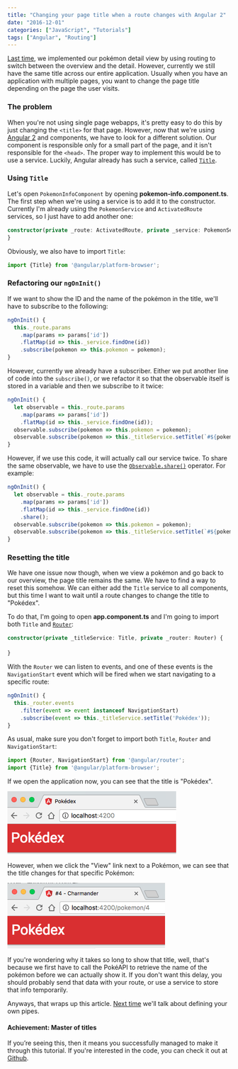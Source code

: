 ```yaml
---
title: "Changing your page title when a route changes with Angular 2"
date: "2016-12-01"
categories: ["JavaScript", "Tutorials"]
tags: ["Angular", "Routing"]
---
```


[Last time](/routing-angular-2/), we implemented our pokémon detail view by using routing to switch between the overview and the detail. However, currently we still have the same title across our entire application. Usually when you have an application with multiple pages, you want to change the page title depending on the page the user visits.

### The problem

When you're not using single page webapps, it's pretty easy to do this by just changing the `<title>` for that page. However, now that we're using [Angular 2](http://angular.io) and components, we have to look for a different solution. Our component is responsible only for a small part of the page, and it isn't responsible for the `<head>`. The proper way to implement this would be to use a service. Luckily, Angular already has such a service, called [`Title`](https://angular.io/docs/ts/latest/api/platform-browser/index/Title-class.html).

### Using `Title`

Let's open `PokemonInfoComponent` by opening **pokemon-info.component.ts**. The first step when we're using a service is to add it to the constructor. Currently I'm already using the `PokemonService` and `ActivatedRoute` services, so I just have to add another one:

```typescript
constructor(private _route: ActivatedRoute, private _service: PokemonService, private _titleService: Title) {
}
```

Obviously, we also have to import `Title`:

```typescript
import {Title} from '@angular/platform-browser';
```

### Refactoring our `ngOnInit()`

If we want to show the ID and the name of the pokémon in the title, we'll have to subscribe to the following:

```typescript
ngOnInit() {
  this._route.params
    .map(params => params['id'])
    .flatMap(id => this._service.findOne(id))
    .subscribe(pokemon => this.pokemon = pokemon);
}
```

However, currently we already have a subscriber. Either we put another line of code into the `subscribe()`, or we refactor it so that the observable itself is stored in a variable and then we subscribe to it twice:

```typescript
ngOnInit() {
  let observable = this._route.params
    .map(params => params['id'])
    .flatMap(id => this._service.findOne(id));
  observable.subscribe(pokemon => this.pokemon = pokemon);
  observable.subscribe(pokemon => this._titleService.setTitle(`#${pokemon.baseInfo.id} - ${pokemon.baseInfo.name}`));
}
```

However, if we use this code, it will actually call our service twice. To share the same observable, we have to use the [`Observable.share()`](http://reactivex.io/documentation/operators/refcount.html) operator. For example:

```typescript
ngOnInit() {
  let observable = this._route.params
    .map(params => params['id'])
    .flatMap(id => this._service.findOne(id))
    .share();
  observable.subscribe(pokemon => this.pokemon = pokemon);
  observable.subscribe(pokemon => this._titleService.setTitle(`#${pokemon.baseInfo.id} - ${pokemon.baseInfo.name}`));
}
```

### Resetting the title

We have one issue now though, when we view a pokémon and go back to our overview, the page title remains the same. We have to find a way to reset this somehow. We can either add the `Title` service to all components, but this time I want to wait until a route changes to change the title to "Pokédex".

To do that, I'm going to open **app.component.ts** and I'm going to import both `Title` and [`Router`](https://angular.io/docs/ts/latest/api/router/index/Router-class.html):

```typescript
constructor(private _titleService: Title, private _router: Router) {
    
}
```

With the `Router` we can listen to events, and one of these events is the `NavigationStart` event which will be fired when we start navigating to a specific route:

```typescript
ngOnInit() {
  this._router.events
    .filter(event => event instanceof NavigationStart)
    .subscribe(event => this._titleService.setTitle('Pokédex'));
}
```

As usual, make sure you don't forget to import both `Title`, `Router` and `NavigationStart`:

```typescript
import {Router, NavigationStart} from '@angular/router';
import {Title} from '@angular/platform-browser';
```

If we open the application now, you can see that the title is "Pokédex".

![pokedex-title](images/pokedex-title.png)

However, when we click the "View" link next to a Pokémon, we can see that the title changes for that specific Pokémon:

![pokedex-title-info](images/pokedex-title-info.png)

If you're wondering why it takes so long to show that title, well, that's because we first have to call the PokéAPI to retrieve the name of the pokémon before we can actually show it. If you don't want this delay, you should probably send that data with your route, or use a service to store that info temporarily.

Anyways, that wraps up this article. [Next time](/implementing-pipes-angular-2/) we'll talk about defining your own pipes.

#### Achievement: Master of titles

If you’re seeing this, then it means you successfully managed to make it through this tutorial. If you're interested in the code, you can check it out at [Github](https://github.com/g00glen00b/ng2-pokedex).
